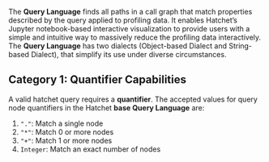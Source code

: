 The **Query Language** finds all paths in a call graph that match properties described by the query applied to profiling data. It enables Hatchet’s Jupyter notebook-based interactive visualization to provide users with a simple and intuitive way to massively reduce the profiling data interactively. The **Query Language** has two dialects (Object-based Dialect and String-based Dialect), that simplify its use under diverse circumstances. 

## Category 1: Quantifier Capabilities

A valid hatchet query requires a **quantifier**. The accepted values for query node quantifiers in the Hatchet **base Query Language** are:

1. `"."`: Match a single node
2. `"*"`: Match 0 or more nodes
3. `"+"`: Match 1 or more nodes
4. `Integer`: Match an exact number of nodes


